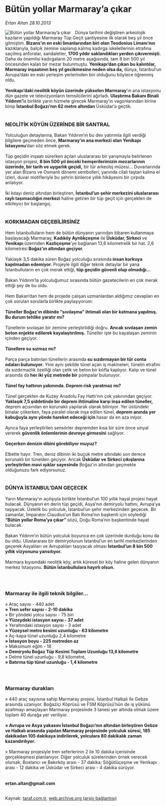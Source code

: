 # Bütün yollar Marmaray’a çıkar

*Ertan Altan 28.10.2013*

<div class="yazi"><img align="left" alt="Bütün yollar Marmaray’a çıkar" border="0" src="http://www.taraf.com.tr/fotoraflar/makaleler/butun-yollar-marmaray-a-cikar_5852_orijinal.jpg" style="border-right-width:10px; border-color:#FFFFFF"/>Dünya tarihini değiştiren arkeolojik kazıların yapıldığı Marmaray Tüp Geçit şantiyesine ilk olarak beş yıl önce gitmiştim. <strong>Bizans’ın en eski limanlarından biri olan Teodosius Limanı’nın</strong> kazıklarıyla, balçık zemine saplanıp kalmış kadırga iskeletlerinin etrafına saçılmış anforalar, sandaletler, <strong>1700 yıldır saklandıkları yerden çıkıvermişti.</strong> Daha da önemlisi kadırgaların 20 metre aşağısında, tam 8 bin 500 yıl öncesinden kalan bir mezar bulunmuştu. <strong>Yenikapı’dan çıkan bu kalıntılar, Marmaray inşaatının beş yıl gecikmesine neden olsa da, </strong>dünya, İstanbul’un Avrupa’daki en eski yerleşim yerlerinden biri olduğunu böylece öğrenmiş oldu.<br/><br/><strong>Yenikapı’daki neolitik köyün üzerinde yükselen Marmaray</strong>’ın ana istasyonu dün gazete ve televizyonların temsilcilerini ağırladı. <strong>Ulaştırma Bakanı Binali Yıldırım’</strong>la birlikte yarın hizmete girecek Marmaray’ın vagonlarından birine binip <strong>İstanbul Boğazı’nın 62 metre altından</strong> Üsküdar’a geçtik.<br/><br/>
<h3>NEOLİTİK KÖYÜN ÜZERİNDE BİR SANTRAL</h3>Yolculuğun detaylarına, Bakan Yıldırım’ın bu dev yatırımla ilgili verdiği bilgilere geçmeden önce, <strong>Marmaray’ın ana merkezi olan Yenikapı İstasyonu</strong>’dan söz etmek gerek.<br/><br/>Tüp geçidin inşaatı sürerken açılan uluslararası bir yarışmayla belirlenen istasyon projesi, <strong>8 bin 500 yıl önceki hemşerilerimizin mezarlarının üzerinde, bir tarih ve uygarlık geçidi,</strong> bir tür arkeoloj müzesi... Duvarlarında yer alan Bizans ve Osmanlı dönemi sembolleri, yanında cilalı taştan kalma el izleri, duvar motifleriyle bu şehrin binlerce yıllık hikâyesini bir çırpıda anlatıyor.<br/><br/>İki kıtayı deniz altından birleştiren, <strong>İstanbul’un şehir merkezini uluslararası raylı taşımacılığın merkezi</strong> haline getiren bir tüp geçit için gerçekten de etkileyici bir başlangıç.<br/><br/>
<h3>KORKMADAN GEÇEBİLİRSİNİZ</h3>Hem İstanbulluların hem de bütün dünyanın yarından itibaren kullanmaya başlayacağı Marmaray, <strong>Kadıköy Ayrılıkçeşme</strong> ile <strong>Üsküdar, Sirkeci</strong> ve <strong>Yenikapı </strong>üzerinden <strong>Kazlıçeşme</strong>’ye bağlanan 13,6 kilometrelik bir hat. 2,6 kilometresi<strong> Boğaz’ın altından geçiyor.<br/><br/></strong>Yaklaşık 3,5 dakika süren Boğaz yolculuğu sırasında<strong> insan korkuya kapılmadan edemiyor.</strong> Projeyle ilgili diğer teknik detaylar bir yana İstanbulluların en çok merak ettiği, <strong>tüp geçidin güvenli olup olmadığı...<br/><br/></strong>Bakan Yıldırım’la yolculuğumuz sırasında bütün gazetecilerin en çok merak ettiği şey de bu oldu.<br/><br/>Hem Bakan’dan hem de projede çalışan uzmanlardan aldığımız cevapları en çok sorulan sorularla birlikte paylaşıyorum:<br/><br/><strong>Tüneller Boğaz’ın dibinde “sıvılaşma” ihtimali olan bir katmana yapılmış. Bu durum tehlike yaratır mı?<br/><br/></strong>Tünellerin sıvılaşan bir zemine yerleştirildiği doğru. <strong>Ancak sıvılaşan zemin beton enjekte edilerek kayalaştırılmış.</strong> Tüneller işte bu kayalaşan zeminin içinden geçiyor.<br/><br/><strong>Tünellere su sızmaz mı?<br/><br/></strong>Parça parça batırılan tünellerin arasında<strong> su sızdırmayan bir tür conta odaları bulunuyor.</strong> Yine aynı şekilde tünel açan iş makineleri, tünelin etrafını da sızdırmazlık özelliği olan çelik ve beton bir kılıfla kaplıyor. Kalıp ve tünel arasında da <strong>her iki yüz metrede bir</strong> pompalar bulunuyor.<br/><br/><strong>Tünel fay hattının yakınında. Deprem risk yaratmaz mı?<br/><br/></strong>Tünel gerçekten de Kuzey Anadolu Fay Hattı’nın çok yakınından geçiyor. <strong>Yaklaşık 7,5 şiddetinde bir deprem ihtimaline karşı inşa edilen tüneller,</strong> deprem açısından en korunaklı yapılarak olarak biliniyor. Yer üstündeki binalar çökerken, faya paralel olarak inşa edilen tünel, <strong>deprem anında yer kabuğuyla aynı yönde hareket edeceği için</strong> hasar da en aza iniyor.<br/><br/>Ayrıca faya yerleştirilen sensörler depremden kısa bir süre önce sinyal vererek <strong>güvenlik önlemlerinin devreye girmesini</strong> sağlıyor.<br/><br/><strong>Geçerken denizin dibini görebiliyor muyuz?<br/><br/></strong>Elbette hayır. Tren, deniz dibinin iki buçuk metre altındaki son derece korunaklı bir tünelden geçiyor. Ancak <strong>Üsküdar ve Sirkeci çıkışlarına yerleştirilen mavi ışıklar sayesinde</strong> Boğaz’ın altından geçmekte olduğunuzu fark ediyorsunuz.<br/><br/>
<h3>DÜNYA İSTANBUL’DAN GEÇECEK</h3>Yarın Marmaray’ın açılışıyla birlikte İstanbul’un 100 yıllık hayal projesi hayat bulacak. Dünyanın en derin tüp geçidi, Asya’nın demiryolu hattını, Avrupa’ya taşıyacak. Üstelik bu yolculuk, İstanbul’un şehir merkezinden geçecek. Bir zamanlar, İmparator Claudius’un Batı Roma’nın başkenti için söylediği<strong> “Bütün yollar Roma’ya çıkar” </strong>sözü, Doğu Roma’nın başkentinde hayat bulacak.<br/><br/>Bakan Yıldırım’ın bütün yolculuk boyunca en çok üzerinde durduğu konu da bu oldu. Uluslararası bir demiryolunun İstanbul’un en tarihî merkezlerinden geçerek Asyalıları ve Avrupalıları taşıyacak olması <strong>İstanbul’un 8 bin 500 yıllık vizyonunu yansıtıyor.<br/><br/></strong>Marmara kıyısındaki neolitik köy, artık küresel bir köy haline gelen dünyanın merkez İstasyonu. <strong>Bütün İstanbullulara hayırlı olsun.<br/></strong>
<h3><br/></h3>
<h3>Marmaray ile ilgili teknik bilgiler...</h3>» Araç sayısı - 440 adet<br/><strong>» Tren sefer sayısı - 2-10 dakika<br/></strong>» Bir yöndeki yolcu sayısı - 75 bin<br/><strong>» Yüzeydeki istasyon sayısı - 37 adet<br/></strong>» Yeraltındaki istasyon sayısı - 3 adet<br/><strong>» Yüzeysel metro kesimi uzunluğu - 63 kilometre<br/></strong>» Aç-kapa tünel uzunluğu 2,4 kilometre<br/><strong>» İstasyon boyu - 225 metreden az<br/></strong>» Maksimum eğim - 18<br/><strong>» Demiryolu Boğaz Tüp Kesimi Toplam Uzunluğu 13,6 kilometre<br/></strong>» Delme tünel uzunluğu - 9,8 kilometre,<br/><strong>» Batırma tüp tünel uzunluğu - 1,4 kilometre<br/></strong>
<h3><br/></h3>
<h3>Marmaray durakları</h3>» 440 araç sayısına sahip Marmaray projesi, İstanbul Halkalı ile Gebze arasında uzanıyor. Boğaziçi Köprüsü ve FSM Köprüsü’nün de iş yükünü azaltmayı amaçlayan Marmaray projesinde 3 tanesi yer altında olmak üzere toplam 40 durağa yer veriliyor.<br/><br/><strong>» Avrupa ve Asya yakasını İstanbul Boğazı’nın altından birleştiren Gebze ve Halkalı arasında yapılan Marmaray projesinde yolculuk süresi, 185 dakikadan 105 dakikaya indirilerek, yolculara 80 dakikalık zaman kazandırılıyor.<br/><br/></strong>» Marmaray projesiyle tren seferlerinin 2 ile 10 dakika içerisinde gerçekleşmesi planlanıyor. Diğer yolculuk sürelerinden örnek verecek olursak; Bostancı ve Bakırköy arası - 37 dakika; Söğütlüçeşme ve Yenikapı arası - 12 dakika ve Üsküdar ve Sirkeci arası - 4 dakika sürüyor.<br/><br/><br/><strong>ertan.altan@gmail.com<br/><br/></strong>
</div>

Kaynak: [taraf.com.tr](http://www.taraf.com.tr:80/ertan-altan/makale-butun-yollar-marmaray-a-cikar.htm), [web.archive.org (arşiv bağlantısı)](http://web.archive.org/web/20131029152017/http://www.taraf.com.tr:80/ertan-altan/makale-butun-yollar-marmaray-a-cikar.htm)
